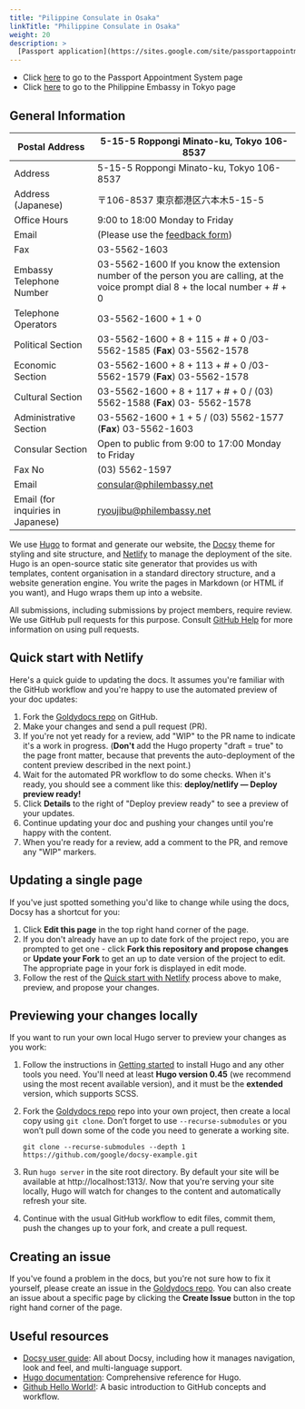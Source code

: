```yaml
---
title: "Pilippine Consulate in Osaka"
linkTitle: "Philippine Consulate in Osaka"
weight: 20
description: >
  [Passport application](https://sites.google.com/site/passportappointmentsystem/), civil registration, notarial services for Western Japan
---
```

* Click [here](https://sites.google.com/site/passportappointmentsystem/) to go to the Passport Appointment System page
* Click [here](../philippine-embassy-tokyo) to go to the Philippine Embassy in Tokyo page

## General Information

|Postal Address    |5-15-5 Roppongi Minato-ku, Tokyo 106-8537 |
|---------------------|------------------------------------------|
|Address    |5-15-5 Roppongi Minato-ku, Tokyo 106-8537 |
|Address (Japanese)|〒106-8537 東京都港区六本木5-15-5|
|Office Hours      |9:00 to 18:00 Monday to Friday            |
|Email             |(Please use the [feedback form](https://tokyo.philembassy.net/ja/contact-info/feedback-form/#nav-cat))|
|Fax               |03-5562-1603                            |
|Embassy Telephone Number|03-5562-1600 If you know the extension number of the person you are calling, at the voice prompt dial 8 + the local number + # + 0|
|Telephone Operators|03-5562-1600  +  1  +  0|
|Political Section  |03-5562-1600  +  8  +  115  +  #  +  0  /03-5562-1585   (**Fax**) 03-5562-1578|
|Economic Section  |03-5562-1600 + 8 + 113 + # + 0 /03-5562-1579  (**Fax**) 03-5562-1578|
|Cultural Section  |03-5562-1600 + 8 + 117 + # + 0 / (03) 5562-1588  (**Fax**) 03- 5562-1578|
|Administrative Section |03-5562-1600 + 1 + 5 / (03) 5562-1577 (**Fax**) 03-5562-1603|
|Consular Section  | Open to public from 9:00 to 17:00 Monday to Friday|
|Fax No| (03) 5562-1597|
|Email | consular@philembassy.net|
|Email (for inquiries in Japanese) |ryoujibu@philembassy.net|




We use [Hugo](https://gohugo.io/) to format and generate our website, the
[Docsy](https://github.com/google/docsy) theme for styling and site structure, 
and [Netlify](https://www.netlify.com/) to manage the deployment of the site. 
Hugo is an open-source static site generator that provides us with templates, 
content organisation in a standard directory structure, and a website generation 
engine. You write the pages in Markdown (or HTML if you want), and Hugo wraps them up into a website.

All submissions, including submissions by project members, require review. We
use GitHub pull requests for this purpose. Consult
[GitHub Help](https://help.github.com/articles/about-pull-requests/) for more
information on using pull requests.

## Quick start with Netlify

Here's a quick guide to updating the docs. It assumes you're familiar with the
GitHub workflow and you're happy to use the automated preview of your doc
updates:

1. Fork the [Goldydocs repo](https://github.com/google/docsy-example) on GitHub.
1. Make your changes and send a pull request (PR).
1. If you're not yet ready for a review, add "WIP" to the PR name to indicate 
  it's a work in progress. (**Don't** add the Hugo property 
  "draft = true" to the page front matter, because that prevents the 
  auto-deployment of the content preview described in the next point.)
1. Wait for the automated PR workflow to do some checks. When it's ready,
  you should see a comment like this: **deploy/netlify — Deploy preview ready!**
1. Click **Details** to the right of "Deploy preview ready" to see a preview
  of your updates.
1. Continue updating your doc and pushing your changes until you're happy with 
  the content.
1. When you're ready for a review, add a comment to the PR, and remove any
  "WIP" markers.

## Updating a single page

If you've just spotted something you'd like to change while using the docs, Docsy has a shortcut for you:

1. Click **Edit this page** in the top right hand corner of the page.
1. If you don't already have an up to date fork of the project repo, you are prompted to get one - click **Fork this repository and propose changes** or **Update your Fork** to get an up to date version of the project to edit. The appropriate page in your fork is displayed in edit mode.
1. Follow the rest of the [Quick start with Netlify](#quick-start-with-netlify) process above to make, preview, and propose your changes.

## Previewing your changes locally

If you want to run your own local Hugo server to preview your changes as you work:

1. Follow the instructions in [Getting started](/docs/getting-started) to install Hugo and any other tools you need. You'll need at least **Hugo version 0.45** (we recommend using the most recent available version), and it must be the **extended** version, which supports SCSS.
1. Fork the [Goldydocs repo](https://github.com/google/docsy-example) repo into your own project, then create a local copy using `git clone`. Don’t forget to use `--recurse-submodules` or you won’t pull down some of the code you need to generate a working site.

    ```
    git clone --recurse-submodules --depth 1 https://github.com/google/docsy-example.git
    ```

1. Run `hugo server` in the site root directory. By default your site will be available at http://localhost:1313/. Now that you're serving your site locally, Hugo will watch for changes to the content and automatically refresh your site.
1. Continue with the usual GitHub workflow to edit files, commit them, push the
  changes up to your fork, and create a pull request.

## Creating an issue

If you've found a problem in the docs, but you're not sure how to fix it yourself, please create an issue in the [Goldydocs repo](https://github.com/google/docsy-example/issues). You can also create an issue about a specific page by clicking the **Create Issue** button in the top right hand corner of the page.

## Useful resources

* [Docsy user guide](https://www.docsy.dev/docs/): All about Docsy, including how it manages navigation, look and feel, and multi-language support.
* [Hugo documentation](https://gohugo.io/documentation/): Comprehensive reference for Hugo.
* [Github Hello World!](https://guides.github.com/activities/hello-world/): A basic introduction to GitHub concepts and workflow.


